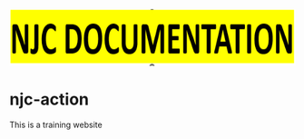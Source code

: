 [<img alt="HEADER" width="1360px" height="100px" src="images/njc_header.PNG">](https://github.com/Musaubd11/njc-action/tree/main)
# njc-action
This is a training website
